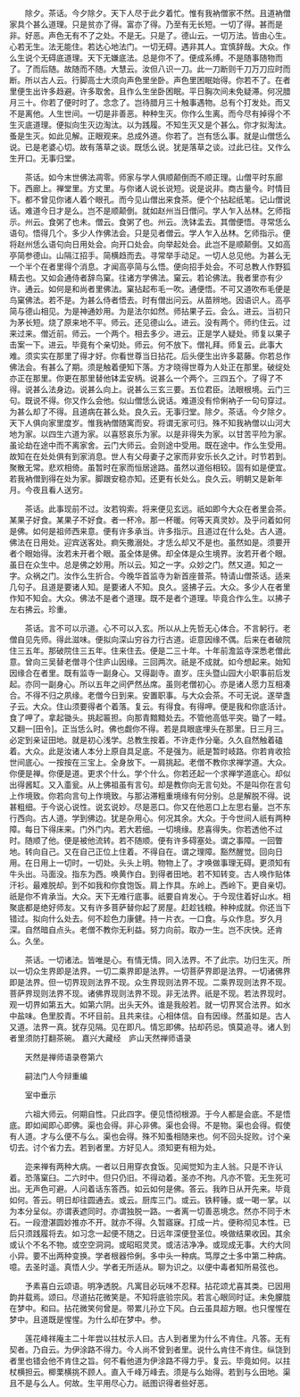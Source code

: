 <!-- { "loadSidebar": true } -->
　　除夕。茶话。今夕除夕。天下人尽于此夕着忙。惟有我衲僧家不然。且道衲僧家具个甚么道理。只是贫亦了得。富亦了得。乃至有无长短。一切了得。甚而是非。好恶。声色无有不了之处。不是无。只是了。德山云。一切万法。皆由心生。心若无生。法无能住。若达心地法门。一切无碍。遇非其人。宜慎辞哉。大众。作么生说个无碍底道理。天下无嫌底法。总是你不了。便成系缚。不是随事随物而了。了而后随。故随而不随。大慧云。汝但八识一刀。此一刀断则千刀万刀应时而断。所以古人云。行脚高士大须向声色里坐卧。声色里困眠始得。你若不了。在者里便生出许多趋避。许多取舍。且作么生坐卧困眠。平日胸次间未免疑滞。何况腊月三十。你若了便时时了。念念了。岂待腊月三十触事遇物。总有个打发处。而又不是离他。人生世间。一切是非善恶。种种生灭。你作么生离。而今尽有掉得个不生灭底道理。便拟向生灭边淘汰。以为践履。不知生灭又是个甚么。你才拟淘汰。蚤是生灭。如此见解。正眼观来。总成外道。你若了。岂有恁么事。就是山僧恁么说。已是老婆心切。故有落草之谈。既恁么说。犹是落草之谈。过此已往。又作么生开口。无事归堂。

　　茶话。如今末世佛法凋零。师家与学人俱顺颠倒而不顺正理。山僧平时东廊下。西廊上。禅堂里。方丈里。与你诸人说长说短。说是说非。商古量今。时情目下。都不曾见你诸人着个眼孔。而今见山僧出来食茶。便个个拈起纸笔。记山僧说话。难道今日才是么。岂不是顺颠倒。就如赵州当日僧问。学人乍入丛林。乞师指示。州云。食粥了也未。僧云。食粥了也。州云。洗钵盂去。其僧便悟。寻常恁么语句。悟得几个。多少人作佛法会。只是见者僧云。学人乍入丛林。乞师指示。便将赵州恁么语句向日用处会。向开口处会。向举起处会。此岂不是顺颠倒。又如高亭简参德山。山隔江招手。简横趋而去。寻常举手动足。一切人总见他。为甚么无一个半个在者里得个消息。才闻高亭简与么悟。便向招手处会。不可总教人作野狐精去也。又如会通侍者辞鸟窠。往诸方学佛法。窠云。若论佛法。我者里亦有少许。通云。如何是和尚者里佛法。窠拈起布毛一吹。通便悟。不可又道吹布毛便是鸟窠佛法。若不是。为甚么侍者悟去。时有僧出问云。从苗辨地。因语识人。高亭简与德山相见。为是神通妙用。为是法尔如然。师拈果子云。会么。进云。当初只为茅长短。烧了原来地不平。师云。还见德山么。进云。没有两个。师约住云。过来过来。僧近前。师云。一个两个。相去多少。进云。正是学人疑处。师复以果子击案一下。进云。毕竟有个亲切处。师云。何不放下。僧礼拜。师复云。此事大难。须实实在那里了得才好。你看世尊当日拈花。后头便生出许多葛藤。你若总作佛法会。有甚么了期。须是触着便知下落。方才晓得世尊为人处正在那里。破绽处亦正在那里。你更在那里替他钵盂安柄。说甚么一个两个。三四五个。了得了不得。说甚么法身边。说甚么向上。说甚么三玄三要。五位君臣。法眼根境。云门三句。既说不得。你又作么会他。似山僧恁么说话。难道没有伶俐衲子一句句穿过。为甚么却了不得。且道病在甚么处。良久云。无事归堂。除夕。茶话。今夕除夕。天下人俱向家里度岁。惟我衲僧随寓而安。将谓无家可归。殊不知我衲僧以山河大地为家。以四生六道为家。以喜怒哀乐为家。以是非得失为家。以甘苦平险为家。虽论劫在途中而不离家舍。云门大师云。会则途中受用。既在途中。作么生受用。故知在在处处俱有到家消息。世人有父母妻子之家而非安乐长久之计。时节若到。聚散无常。悲欢相倚。虽暂时在家而恒居途路。虽然以道俗相较。固有如是便宜。若我衲僧到得在处为家。脚跟安稳亦知。还更有长处么。良久云。明朝又是新年月。今夜且看人送穷。

　　茶话。此事现前不过。汝若钩索。将来便见玄远。祇如即今大众在者里会茶。某果子好食。某果子不好食。者一杯冷。那一杯暖。何等天真灵妙。及乎问着如何是佛。如何是祖师西来意。便有许多承当。许多指示。且道过在什么处。古人道。佛法在日用处。迎宾送客处。痾矢撒溺处。才恁么却又不是也。虽然如是。须要开者个眼始得。汝若未开者个眼。虽全体是佛。却全体是众生境界。汝若开者个眼。虽日在众生中。总是佛之妙用。所以云。知之一字。众妙之门。然又道。知之一字。众祸之门。汝作么生折合。今晚华首监寺为新首座普茶。特请山僧茶话。适来几句子。且道是要诸人知。是要诸人不知。良久。竖拂子云。大众。多少人在者里作知不知会。大众。佛法不是者个道理。既不是者个道理。毕竟合作么生。以拂子左右拂云。珍重。

　　茶话。言不可以示道。心不可以入玄。所以从上先哲无心体合。不言躬行。老僧自见先师。得此滋味。便拟向深山穷谷力行古道。讵意因缘不偶。后来在者破院住三五年。那破院住三五年。住来住去。便是二三十年。十年前澹监寺深悉老僧此意。曾向三吴替老僧寻个住庐山因缘。三回两次。祇是不成就。如今想起来。始知因缘合在者里。既有监寺一副身心。又得副寺。直岁。庄头暨山园大小职事前后发起。亦同一副身心。所以五年之间俨然丛席。虽则老僧初心。亦是诸人愿力互相凑合。不得不归之夙缘。老僧今日到来。安置职事。与大众会茶。不可无说。遂举盏子云。大众。住山须要得者个着落。复云。有得食。有得呷。便是我和你底活计。食了呷了。拿起锄头。挑起匾担。向那青黯黯处去。不管他高低平突。锄了一畦。又翻一[田令]。正当恁么时。佛也觑你不得。若是具眼底埋头在那里。日三月三。必定到亲证田地。就是初心浅学。总教生按着。不许走作分毫。久久自然触着磕着。大众。此是汝诸人本分上原自具足底。不是强为。祇是暂时岐路。你若肯收拾世间底心。一按按在三宝上。全身放下。一肩挑起。老僧不教你求禅学道。大众。你便是禅。你便是道。更求个什么。学个什么。你若还起一个求禅学道底心。却似出得酱缸。又入齑瓮。从上佛祖虽有言句。却是教你向无言句处。不是叫你在言句上作境致。你若向言句上作境致。与那沾滞粗重境缘有何分别。总是解脱不得。说甚粗细。于今说心说性。说玄说妙。尽是恶口。你又在他恶口上左思右量。岂不东行西向。古人道。学到佛边。犹是杂用心。何况其余。大众。于今世间人祇有两种障。每日下得床来。门外门内。若大若细。一切境缘。悲喜得失。你若透他不过时。随顺了他。便是被他流转。若不随顺。便有许多碍塞处。谓之事障。一回瞥地。转向自己。又在自己正位上住着。不得自在。谓之理障。豁然醒觉。回向日用。在日用上一切时。一切处。头头上明。物物上了。才唤做事理无碍。更须知有牛头出。马面没。指东为西。唤黄作白。到得者田地。若不知转变。古人唤作贴体汗衫。最难脱却。到不如我和你食饱饭。肩上作具。东岭上。西岭下。更自亲切。祇是你不肯承当。大众。天下无难行底事。祇要自肯发心。于今现住着好山水。相聚底都是绝好师友。又有许多菩萨替你起了房屋。赶趁钱粮。种种成就。你还当下错过。拟向什么处去。何不趁色力康健。持一片衣。一口食。与众作息。岁久月深。自然暗自点头。老僧不教你无利益。努力向前。取办一生。岂不庆快。还肯么。久坐。

　　茶话。一切诸法。皆唯是心。有情无情。同入法界。不了此宗。功归生灭。所以一切众生界即是法界。一切二乘界即是法界。一切菩萨界即是法界。一切诸佛界即是法界。但一切界现则法界不现。众生界现则法界不现。二乘界现则法界不现。菩萨界现则法界不现。诸佛界现则法界不现。非无法界。祇是不现。若法界现时。观一切界如第五大。如第六阴。出头天外。谁是我般若。就一切界冥合法界。如水中盐味。色里胶青。不坏目前。且共来往。心相体信。自有因缘。然虽如是。古人又道。法界一真。犹存见隔。见在即凡。情忘即佛。拈却药忌。慎莫追寻。诸人到者里须防打翻茶碗。
嘉兴大藏经　庐山天然禅师语录


　　天然是禅师语录卷第六

　　嗣法门人今辩重编

　　室中垂示

　　六祖大师云。何期自性。只此四字。便见悟彻根源。于今人都是会底。不是悟底。即如闻即心即佛。渠也会得。非心非佛。渠也会得。不是物。渠也会得。假使有人道。才与么便不与么。渠也会得。殊不知蚤相随来也。何不回头捉败。讨个亲切去。讨个省力去。若到者里。方好见人。须知更有相为处。

　　迩来禅有两种大病。一者以日用穿衣食饭。见闻觉知为主人翁。只是不许认着。恐落窠臼。二六时中。但只仍旧。不得动着。圣亦不拘。凡亦不管。无生死可出。无声色可避。人问着话东答西。如云如何是佛。答云。我昨日从开先来。毕竟如何。答云。明日却往圆通去。或云。厨库三门。或云。铁秤锤。或一喝一掌。以为本分呈似。亦谓表遮同时。亦谓独脱一路。一者离一切善恶境念。然亦不同于木石。一段澄湛圆妙推亦不开。就亦不得。久暂寤寐。打成一片。便称彻见本性。已后只须践履将去。如习念一起便不随之。日远年深便登圣位。唤做结果收因。其余或认个不名不物。或空空洞洞。或昭昭灵灵。或洁洁净净。或现成无事。大约大同小异。要不出两种变换。学者根器伶俐。多中头一种病。笃厚之士多中第二种病。噫。去圣时遥。真悟人少。学者无所适从。聊为识之。以便中毒者知所易弦也。

　　予素喜白云颂语。明净透脱。凡寓目必玩味不忍释。拈花颂尤喜其类。已因用韵并载焉。颂曰。尽道拈花微笑是。不知将底验宗风。若言心眼同时证。未免朦胧在梦中。和曰。拈花微笑何曾是。带累儿孙立下风。白云虽具超方眼。也只惺惺在梦中。且道既是惺惺。为什么却在梦中。参。

　　莲花峰祥庵主二十年尝以拄杖示人曰。古人到者里为什么不肯住。凡答。无有契者。乃自云。为伊涂路不得力。今人尚不曾到者里。说什么肯住不肯住。纵饶到者里也错会他不肯住之旨。何不看他道为伊涂路不得力乎。复云。毕竟如何。以拄杖横担云。楖栗横挑不顾人。直入千峰万峰去。须是与么始得。若到与么田地。渠且不是与么人。何故。生平用尽心力。祇图识得者些好恶。

